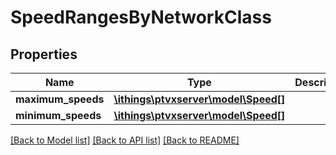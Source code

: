 # SpeedRangesByNetworkClass

## Properties
Name | Type | Description | Notes
------------ | ------------- | ------------- | -------------
**maximum_speeds** | [**\ithings\ptvxserver\model\Speed[]**](Speed.md) |  | [optional] 
**minimum_speeds** | [**\ithings\ptvxserver\model\Speed[]**](Speed.md) |  | [optional] 

[[Back to Model list]](../../README.md#documentation-for-models) [[Back to API list]](../../README.md#documentation-for-api-endpoints) [[Back to README]](../../README.md)

